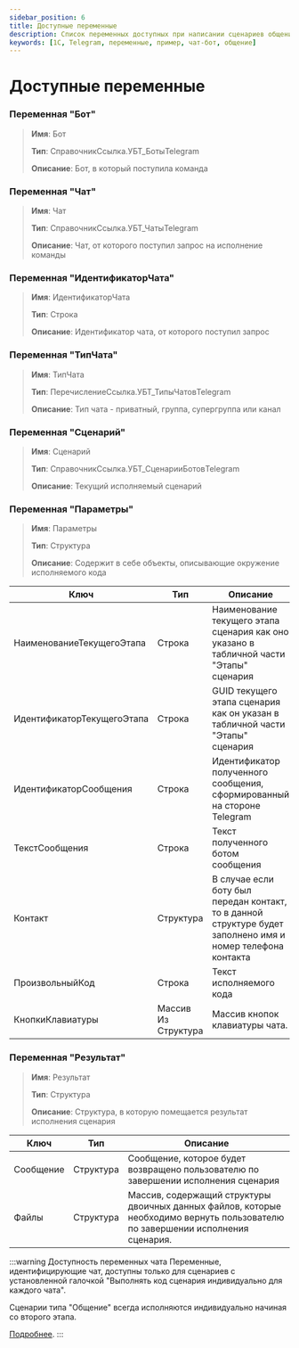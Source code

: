 ```yaml
---
sidebar_position: 6
title: Доступные переменные
description: Список переменных доступных при написании сценариев общения между 1С и Telegram
keywords: [1С, Telegram, переменные, пример, чат-бот, общение]
---
```


# Доступные переменные

### Переменная "Бот"

> **Имя**: Бот
>
> **Тип**: СправочникСсылка.УБТ_БотыTelegram
>
> **Описание**: Бот, в который поступила команда

### Переменная "Чат"

> **Имя**: Чат
>
> **Тип**: СправочникСсылка.УБТ_ЧатыTelegram
>
> **Описание**: Чат, от которого поступил запрос на исполнение команды

### Переменная "ИдентификаторЧата"

> **Имя**: ИдентификаторЧата
>
> **Тип**: Строка
>
> **Описание**: Идентификатор чата, от которого поступил запрос

### Переменная "ТипЧата"

> **Имя**: ТипЧата
>
> **Тип**: ПеречислениеСсылка.УБТ_ТипыЧатовTelegram
>
> **Описание**: Тип чата - приватный, группа, супергруппа или канал

### Переменная "Сценарий"

> **Имя**: Сценарий
>
> **Тип**: СправочникСсылка.УБТ_СценарииБотовTelegram
>
> **Описание**: Текущий исполняемый сценарий

### Переменная "Параметры"

> **Имя**: Параметры
>
> **Тип**: Структура
>
> **Описание**: Содержит в себе объекты, описывающие окружение исполняемого кода

| Ключ                       | Тип                 | Описание                                                                                                    |
| -------------------------- | ------------------- | ----------------------------------------------------------------------------------------------------------- |
| НаименованиеТекущегоЭтапа  | Строка              | Наименование текущего этапа сценария как оно указано в табличной части "Этапы" сценария                     |
| ИдентификаторТекущегоЭтапа | Строка              | GUID текущего этапа сценария как он указан в табличной части "Этапы" сценария                               |
| ИдентификаторСообщения     | Строка              | Идентификатор полученного сообщения, сформированный на стороне Telegram                                     |
| ТекстСообщения             | Строка              | Текст полученного ботом сообщения                                                                           |
| Контакт                    | Структура           | В случае если боту был передан контакт, то в данной структуре будет заполнено имя и номер телефона контакта |
| ПроизвольныйКод            | Строка              | Текст исполняемого кода                                                                                     |
| КнопкиКлавиатуры           | Массив Из Структура | Массив кнопок клавиатуры чата.                                                                              |

### Переменная "Результат"

> **Имя**: Результат
>
> **Тип**: Структура
>
> **Описание**: Структура, в которую помещается результат исполнения сценария

| Ключ      | Тип       | Описание                                                                                                                        |
| --------- | --------- | ------------------------------------------------------------------------------------------------------------------------------- |
| Сообщение | Структура | Сообщение, которое будет возвращено пользователю по завершении исполнения сценария                                              |
| Файлы     | Структура | Массив, содержащий структуры двоичных данных файлов, которые необходимо вернуть пользователю по завершении исполнения сценария. |

:::warning Доступность переменных чата
Переменные, идентифицирующие чат, доступны только для сценариев с установленной галочкой "Выполнять код сценария индивидуально для каждого чата".

Сценарии типа "Общение" всегда исполняются индивидуально начиная со второго этапа.

[Подробнее](docs\structure\scripts.md#индивидуальное-исполнение-сценариев).
:::
